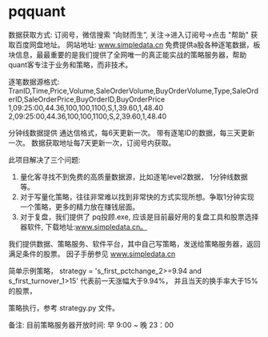 # pqquant
数据获取方式:
订阅号，微信搜索  “向财而生”, 关注->进入订阅号->点击 "帮助"  获取百度网盘地址。
网站地址: www.simpledata.cn
免费提供a股各种逐笔数据，板块信息，最最重要的是我们提供了全网唯一的真正能实战的策略服务器，帮助quant客专注于业务和策略，而非技术。

逐笔数据源格式:
TranID,Time,Price,Volume,SaleOrderVolume,BuyOrderVolume,Type,SaleOrderID,SaleOrderPrice,BuyOrderID,BuyOrderPrice
1,09:25:00,44.36,100,100,1100,S,1,39.60,1,48.40
2,09:25:00,44.36,100,100,1100,S,2,39.60,1,48.40

分钟线数据提供 通达信格式，每6天更新一次。
带有逐笔ID的数据，每三天更新一次。
数据获取地址每7天更新一次，订阅号内获取。

此项目解决了三个问题:
1. 量化客寻找不到免费的高质量数据源，比如逐笔level2数据， 1分钟线数据等。
2. 对于写量化策略，往往非常难以找到非常快的方式实现所想。争取1分钟实现一个策略，更多的精力放在赚钱层面。
3. 对于复盘，我们提供了 pq投顾.exe, 应该是目前最好用的复盘工具和股票选择器软件, 下载地址:www.simpledata.cn。


我们提供数据、策略服务、软件平台，其中自己写策略，发送给策略服务器，返回满足条件的股票。
因子手册参见 www.simpledata.cn

简单示例策略，
strategy = 's_first_pctchange_2>=9.94 and s_first_turnover_1>15'
代表前一天涨幅大于9.94%， 并且当天的换手率大于15%的股票，

策略执行，参考 strategy.py 文件。

备注:
目前策略服务器开放时间:
早 9:00 ~ 晚 23：00
